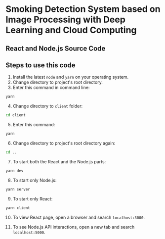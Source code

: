 # Smoking Detection System based on Image Processing with Deep Learning and Cloud Computing

## React and Node.js Source Code

## Steps to use this code

1. Install the latest `node` and `yarn` on your operating system.
2. Change directory to project's root directory.
3. Enter this command in command line:
```bash
yarn
````

4. Change directory to `client` folder:
```bash
cd client
```

5. Enter this command:
```bash
yarn
````

6. Change directory to project's root directory again:
```bash
cd ..
```

7. To start both the React and the Node.js parts:
```bash
yarn dev
```

8. To start only Node.js:
```bash
yarn server
```

9. To start only React:
```bash
yarn client
```

10. To view React page, open a browser and search `localhost:3000`.

11. To see Node.js API interactions, open a new tab and search `localhost:5000`.